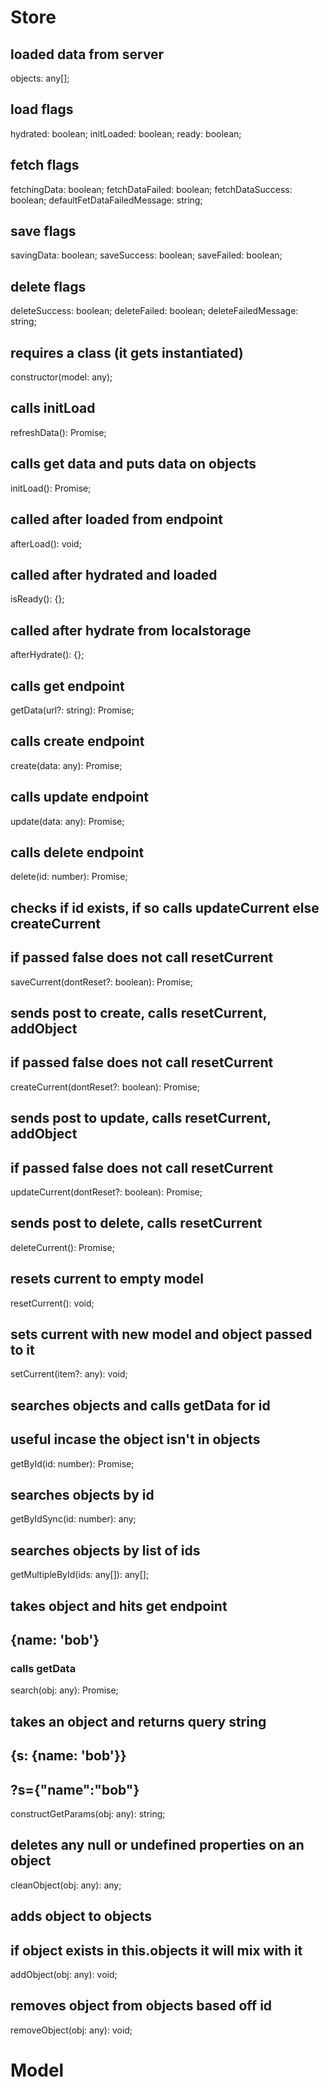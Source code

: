 # Store

## loaded data from server

objects: any[];

## load flags

hydrated: boolean;
initLoaded: boolean;
ready: boolean;

## fetch flags

fetchingData: boolean;
fetchDataFailed: boolean;
fetchDataSuccess: boolean;
defaultFetDataFailedMessage: string;

## save flags

savingData: boolean;
saveSuccess: boolean;
saveFailed: boolean;

## delete flags

deleteSuccess: boolean;
deleteFailed: boolean;
deleteFailedMessage: string;

## requires a class (it gets instantiated)

constructor(model: any);

## calls initLoad

refreshData(): Promise<void>;

## calls get data and puts data on objects

initLoad(): Promise<void>;

## called after loaded from endpoint

afterLoad(): void;

## called after hydrated and loaded

isReady(): {};

## called after hydrate from localstorage

afterHydrate(): {};

## calls get endpoint

getData(url?: string): Promise<any>;

## calls create endpoint

create(data: any): Promise<any>;

## calls update endpoint

update(data: any): Promise<any>;

## calls delete endpoint

delete(id: number): Promise<void>;

## checks if id exists, if so calls updateCurrent else createCurrent

## if passed false does not call resetCurrent

saveCurrent(dontReset?: boolean): Promise<any>;

## sends post to create, calls resetCurrent, addObject

## if passed false does not call resetCurrent

createCurrent(dontReset?: boolean): Promise<any>;

## sends post to update, calls resetCurrent, addObject

## if passed false does not call resetCurrent

updateCurrent(dontReset?: boolean): Promise<any>;

## sends post to delete, calls resetCurrent

deleteCurrent(): Promise<void>;

## resets current to empty model

resetCurrent(): void;

## sets current with new model and object passed to it

setCurrent(item?: any): void;

## searches objects and calls getData for id

## useful incase the object isn't in objects

getById(id: number): Promise<any>;

## searches objects by id

getByIdSync(id: number): any;

## searches objects by list of ids

getMultipleById(ids: any[]): any[];

## takes object and hits get endpoint

## {name: 'bob'}

### calls getData

search(obj: any): Promise<any>;

## takes an object and returns query string

## {s: {name: 'bob'}}

## ?s={"name":"bob"}

constructGetParams(obj: any): string;

## deletes any null or undefined properties on an object

cleanObject(obj: any): any;

## adds object to objects

## if object exists in this.objects it will mix with it

addObject(obj: any): void;

## removes object from objects based off id

removeObject(obj: any): void;

# Model
